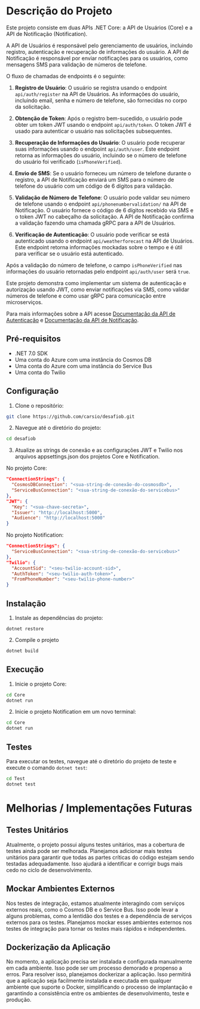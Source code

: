 # Descrição do Projeto

Este projeto consiste em duas APIs .NET Core: a API de Usuários (Core) e a API de Notificação (Notification).

A API de Usuários é responsável pelo gerenciamento de usuários, incluindo registro, autenticação e recuperação de informações do usuário. A API de Notificação é responsável por enviar notificações para os usuários, como mensagens SMS para validação de números de telefone.

O fluxo de chamadas de endpoints é o seguinte:

1. **Registro de Usuário**: O usuário se registra usando o endpoint `api/auth/register` na API de Usuários. As informações do usuário, incluindo email, senha e número de telefone, são fornecidas no corpo da solicitação.

2. **Obtenção de Token**: Após o registro bem-sucedido, o usuário pode obter um token JWT usando o endpoint `api/auth/token`. O token JWT é usado para autenticar o usuário nas solicitações subsequentes.

3. **Recuperação de Informações do Usuário**: O usuário pode recuperar suas informações usando o endpoint `api/auth/user`. Este endpoint retorna as informações do usuário, incluindo se o número de telefone do usuário foi verificado (`isPhoneVerified`).

4. **Envio de SMS**: Se o usuário forneceu um número de telefone durante o registro, a API de Notificação enviará um SMS para o número de telefone do usuário com um código de 6 dígitos para validação.

5. **Validação de Número de Telefone**: O usuário pode validar seu número de telefone usando o endpoint `api/phonenumbervalidation/` na API de Notificação. O usuário fornece o código de 6 dígitos recebido via SMS e o token JWT no cabeçalho da solicitação. A API de Notificação confirma a validação fazendo uma chamada gRPC para a API de Usuários.

6. **Verificação de Autenticação**: O usuário pode verificar se está autenticado usando o endpoint `api/weatherforecast` na API de Usuários. Este endpoint retorna informações mockadas sobre o tempo e é útil para verificar se o usuário está autenticado.

Após a validação do número de telefone, o campo `isPhoneVerified` nas informações do usuário retornadas pelo endpoint `api/auth/user` será `true`.

Este projeto demonstra como implementar um sistema de autenticação e autorização usando JWT, como enviar notificações via SMS, como validar números de telefone e como usar gRPC para comunicação entre microserviços.

Para mais informações sobre a API acesse [Documentação da API de Autenticação](Core/README.md) e [Documentação da API de Notificação](Notification/README.md).

## Pré-requisitos

- .NET 7.0 SDK
- Uma conta do Azure com uma instância do Cosmos DB
- Uma conta do Azure com uma instância do Service Bus
- Uma conta do Twilio

## Configuração

1. Clone o repositório:

```bash
git clone https://github.com/carsio/desafiob.git
```

2. Navegue até o diretório do projeto:

```bash
cd desafiob
```

3. Atualize as strings de conexão e as configurações JWT e Twilio nos arquivos appsettings.json dos projetos Core e Notification.

No projeto Core:

```json
"ConnectionStrings": {
  "CosmosDBConnection": "<sua-string-de-conexão-do-cosmosdb>",
  "ServiceBusConnection": "<sua-string-de-conexão-do-servicebus>"
},
"JWT": {
  "Key": "<sua-chave-secreta>",
  "Issuer": "http://localhost:5000",
  "Audience": "http://localhost:5000"
}
```

No projeto Notification:

```json
"ConnectionStrings": {
  "ServiceBusConnection": "<sua-string-de-conexão-do-servicebus>"
},
"Twilio": {
  "AccountSid": "<seu-twilio-account-sid>",
  "AuthToken": "<seu-twilio-auth-token>",
  "FromPhoneNumber": "<seu-twilio-phone-number>"
}
```

## Instalação

1. Instale as dependências do projeto:

```shell
dotnet restore
```

2. Compile o projeto

```bash
dotnet build
```

## Execução

1. Inicie o projeto Core:

```bash
cd Core
dotnet run
```

2. Inicie o projeto Notification em um novo terminal:

```bash
cd Core
dotnet run
```

## Testes

Para executar os testes, navegue até o diretório do projeto de teste e execute o comando `dotnet test`:


```bash
cd Test
dotnet test
```

# Melhorias / Implementações Futuras

## Testes Unitários

Atualmente, o projeto possui alguns testes unitários, mas a cobertura de testes ainda pode ser melhorada. Planejamos adicionar mais testes unitários para garantir que todas as partes críticas do código estejam sendo testadas adequadamente. Isso ajudará a identificar e corrigir bugs mais cedo no ciclo de desenvolvimento.

## Mockar Ambientes Externos

Nos testes de integração, estamos atualmente interagindo com serviços externos reais, como o Cosmos DB e o Service Bus. Isso pode levar a alguns problemas, como a lentidão dos testes e a dependência de serviços externos para os testes. Planejamos mockar esses ambientes externos nos testes de integração para tornar os testes mais rápidos e independentes.

## Dockerização da Aplicação

No momento, a aplicação precisa ser instalada e configurada manualmente em cada ambiente. Isso pode ser um processo demorado e propenso a erros. Para resolver isso, planejamos dockerizar a aplicação. Isso permitirá que a aplicação seja facilmente instalada e executada em qualquer ambiente que suporte o Docker, simplificando o processo de implantação e garantindo a consistência entre os ambientes de desenvolvimento, teste e produção.